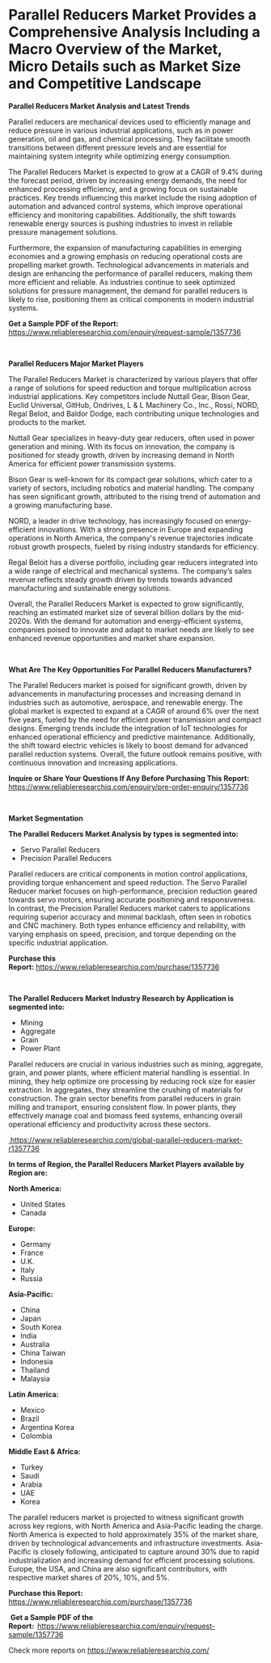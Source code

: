 <p><h1>Parallel Reducers Market Provides a Comprehensive Analysis Including a Macro Overview of the Market, Micro Details such as Market Size and Competitive Landscape</h1></p><p><strong>Parallel Reducers Market Analysis and Latest Trends</strong></p>
<p><p>Parallel reducers are mechanical devices used to efficiently manage and reduce pressure in various industrial applications, such as in power generation, oil and gas, and chemical processing. They facilitate smooth transitions between different pressure levels and are essential for maintaining system integrity while optimizing energy consumption.</p><p>The Parallel Reducers Market is expected to grow at a CAGR of 9.4% during the forecast period, driven by increasing energy demands, the need for enhanced processing efficiency, and a growing focus on sustainable practices. Key trends influencing this market include the rising adoption of automation and advanced control systems, which improve operational efficiency and monitoring capabilities. Additionally, the shift towards renewable energy sources is pushing industries to invest in reliable pressure management solutions.</p><p>Furthermore, the expansion of manufacturing capabilities in emerging economies and a growing emphasis on reducing operational costs are propelling market growth. Technological advancements in materials and design are enhancing the performance of parallel reducers, making them more efficient and reliable. As industries continue to seek optimized solutions for pressure management, the demand for parallel reducers is likely to rise, positioning them as critical components in modern industrial systems.</p></p>
<p><strong>Get a Sample PDF of the Report:&nbsp;</strong> <a href="https://www.reliableresearchiq.com/enquiry/request-sample/1357736?utm_campaign=3139&utm_medium=2&utm_source=Github&utm_content=ia&utm_term=11042025&utm_id=parallel-reducers">https://www.reliableresearchiq.com/enquiry/request-sample/1357736</a></p>
<p>&nbsp;</p>
<p><strong>Parallel Reducers Major Market Players</strong></p>
<p><p>The Parallel Reducers Market is characterized by various players that offer a range of solutions for speed reduction and torque multiplication across industrial applications. Key competitors include Nuttall Gear, Bison Gear, Euclid Universal, GitHub, Ondrives, L & L Machinery Co., Inc., Rossi, NORD, Regal Beloit, and Baldor Dodge, each contributing unique technologies and products to the market.</p><p>Nuttall Gear specializes in heavy-duty gear reducers, often used in power generation and mining. With its focus on innovation, the company is positioned for steady growth, driven by increasing demand in North America for efficient power transmission systems.</p><p>Bison Gear is well-known for its compact gear solutions, which cater to a variety of sectors, including robotics and material handling. The company has seen significant growth, attributed to the rising trend of automation and a growing manufacturing base.</p><p>NORD, a leader in drive technology, has increasingly focused on energy-efficient innovations. With a strong presence in Europe and expanding operations in North America, the company's revenue trajectories indicate robust growth prospects, fueled by rising industry standards for efficiency.</p><p>Regal Beloit has a diverse portfolio, including gear reducers integrated into a wide range of electrical and mechanical systems. The company’s sales revenue reflects steady growth driven by trends towards advanced manufacturing and sustainable energy solutions.</p><p>Overall, the Parallel Reducers Market is expected to grow significantly, reaching an estimated market size of several billion dollars by the mid-2020s. With the demand for automation and energy-efficient systems, companies poised to innovate and adapt to market needs are likely to see enhanced revenue opportunities and market share expansion.</p></p>
<p>&nbsp;</p>
<p><strong>What Are The Key Opportunities For Parallel Reducers Manufacturers?</strong></p>
<p><p>The Parallel Reducers market is poised for significant growth, driven by advancements in manufacturing processes and increasing demand in industries such as automotive, aerospace, and renewable energy. The global market is expected to expand at a CAGR of around 6% over the next five years, fueled by the need for efficient power transmission and compact designs. Emerging trends include the integration of IoT technologies for enhanced operational efficiency and predictive maintenance. Additionally, the shift toward electric vehicles is likely to boost demand for advanced parallel reduction systems. Overall, the future outlook remains positive, with continuous innovation and increasing applications.</p></p>
<p><strong>Inquire or Share Your Questions If Any Before Purchasing This Report:</strong> <a href="https://www.reliableresearchiq.com/enquiry/pre-order-enquiry/1357736?utm_campaign=3139&utm_medium=2&utm_source=Github&utm_content=ia&utm_term=11042025&utm_id=parallel-reducers">https://www.reliableresearchiq.com/enquiry/pre-order-enquiry/1357736</a></p>
<p>&nbsp;</p>
<p><strong>Market Segmentation</strong></p>
<p><strong>The Parallel Reducers Market Analysis by types is segmented into:</strong></p>
<p><ul><li>Servo Parallel Reducers</li><li>Precision Parallel Reducers</li></ul></p>
<p><p>Parallel reducers are critical components in motion control applications, providing torque enhancement and speed reduction. The Servo Parallel Reducer market focuses on high-performance, precision reduction geared towards servo motors, ensuring accurate positioning and responsiveness. In contrast, the Precision Parallel Reducers market caters to applications requiring superior accuracy and minimal backlash, often seen in robotics and CNC machinery. Both types enhance efficiency and reliability, with varying emphasis on speed, precision, and torque depending on the specific industrial application.</p></p>
<p><strong>Purchase this Report:&nbsp;</strong><a href="https://www.reliableresearchiq.com/purchase/1357736?utm_campaign=3139&utm_medium=2&utm_source=Github&utm_content=ia&utm_term=11042025&utm_id=parallel-reducers">https://www.reliableresearchiq.com/purchase/1357736</a></p>
<p>&nbsp;</p>
<p><strong>The Parallel Reducers Market Industry Research by Application is segmented into:</strong></p>
<p><ul><li>Mining</li><li>Aggregate</li><li>Grain</li><li>Power Plant</li></ul></p>
<p><p>Parallel reducers are crucial in various industries such as mining, aggregate, grain, and power plants, where efficient material handling is essential. In mining, they help optimize ore processing by reducing rock size for easier extraction. In aggregates, they streamline the crushing of materials for construction. The grain sector benefits from parallel reducers in grain milling and transport, ensuring consistent flow. In power plants, they effectively manage coal and biomass feed systems, enhancing overall operational efficiency and productivity across these sectors.</p></p>
<p><a href="https://www.reliableresearchiq.com/global-parallel-reducers-market-r1357736?utm_campaign=3139&utm_medium=2&utm_source=Github&utm_content=ia&utm_term=11042025&utm_id=parallel-reducers">&nbsp;https://www.reliableresearchiq.com/global-parallel-reducers-market-r1357736</a></p>
<p><strong>In terms of Region, the Parallel Reducers Market Players available by Region are:</strong></p>
<p>
    <p> <strong> North America: </strong>
        <ul>
            <li>United States</li>
            <li>Canada</li>
        </ul>
        </p> 
    <p> <strong> Europe: </strong>
        <ul>
            <li>Germany</li>
            <li>France</li>
            <li>U.K.</li>
            <li>Italy</li>
            <li>Russia</li>
        </ul>
        </p> 
    <p> <strong> Asia-Pacific: </strong>
        <ul>
            <li>China</li>
            <li>Japan</li>
            <li>South Korea</li>
            <li>India</li>
            <li>Australia</li>
            <li>China Taiwan</li>
            <li>Indonesia</li>
            <li>Thailand</li>
            <li>Malaysia</li>
        </ul>
        </p> 
    <p> <strong> Latin America: </strong>
        <ul>
            <li>Mexico</li>
            <li>Brazil</li>
            <li>Argentina Korea</li>
            <li>Colombia</li>
        </ul>
        </p> 
    <p> <strong> Middle East & Africa: </strong>
        <ul>
            <li>Turkey</li>
            <li>Saudi</li>
            <li>Arabia</li>
            <li>UAE</li>
            <li>Korea</li>
        </ul>
    </p>
    </p>
<p><p>The parallel reducers market is projected to witness significant growth across key regions, with North America and Asia-Pacific leading the charge. North America is expected to hold approximately 35% of the market share, driven by technological advancements and infrastructure investments. Asia-Pacific is closely following, anticipated to capture around 30% due to rapid industrialization and increasing demand for efficient processing solutions. Europe, the USA, and China are also significant contributors, with respective market shares of 20%, 10%, and 5%.</p></p>
<p><strong>Purchase this Report: </strong><a href="https://www.reliableresearchiq.com/purchase/1357736?utm_campaign=3139&utm_medium=2&utm_source=Github&utm_content=ia&utm_term=11042025&utm_id=parallel-reducers">https://www.reliableresearchiq.com/purchase/1357736</a></p>
<p>&nbsp;<strong>Get a Sample PDF of the Report:&nbsp;&nbsp;</strong><a href="https://www.reliableresearchiq.com/enquiry/request-sample/1357736?utm_campaign=3139&utm_medium=2&utm_source=Github&utm_content=ia&utm_term=11042025&utm_id=parallel-reducers">https://www.reliableresearchiq.com/enquiry/request-sample/1357736</a></p>
<p><strong></strong></p>
<p>Check more reports on <a href="https://www.reliableresearchiq.com/?utm_campaign=3139&utm_medium=2&utm_source=Github&utm_content=ia&utm_term=11042025&utm_id=parallel-reducers">https://www.reliableresearchiq.com/</a></p>